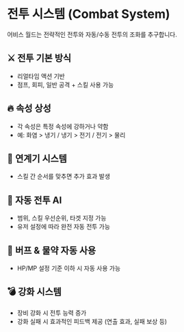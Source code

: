 # 전투 시스템 (Combat System)

어비스 월드는 전략적인 전투와 자동/수동 전투의 조화를 추구합니다.

## ⚔️ 전투 기본 방식
- 리얼타임 액션 기반
- 점프, 회피, 일반 공격 + 스킬 사용 가능

## 🔥 속성 상성
- 각 속성은 특정 속성에 강하거나 약함
- 예: 화염 > 냉기 / 냉기 > 전기 / 전기 > 물리

## 🔄 연계기 시스템
- 스킬 간 순서를 맞추면 추가 효과 발생

## 🧠 자동 전투 AI
- 범위, 스킬 우선순위, 타겟 지정 가능
- 유저 설정에 따라 완전 자동 전투 가능

## 🧪 버프 & 물약 자동 사용
- HP/MP 설정 기준 이하 시 자동 사용 가능

## 💣 강화 시스템
- 장비 강화 시 전투 능력 증가
- 강화 실패 시 효과적인 피드백 제공 (연출 효과, 실패 보상 등)

